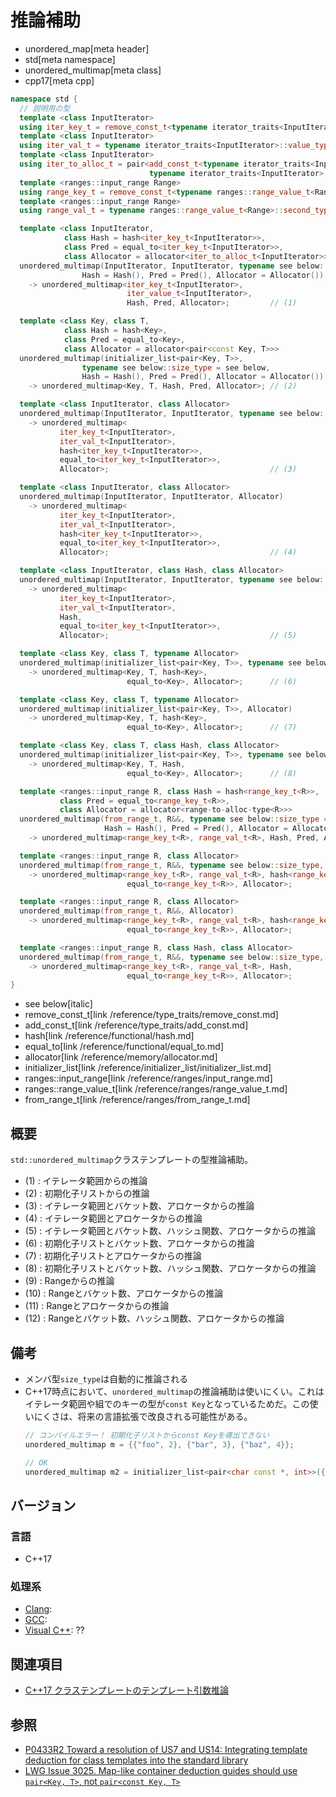 # 推論補助
* unordered_map[meta header]
* std[meta namespace]
* unordered_multimap[meta class]
* cpp17[meta cpp]

```cpp
namespace std {
  // 説明用の型
  template <class InputIterator>
  using iter_key_t = remove_const_t<typename iterator_traits<InputIterator>::value_type::first_type>;
  template <class InputIterator>
  using iter_val_t = typename iterator_traits<InputIterator>::value_type::second_type;
  template <class InputIterator>
  using iter_to_alloc_t = pair<add_const_t<typename iterator_traits<InputIterator>::value_type::first_type>,
                               typename iterator_traits<InputIterator>::value_type::second_type>;
  template <ranges::input_range Range>
  using range_key_t = remove_const_t<typename ranges::range_value_t<Range>::first_type>;
  template <ranges::input_range Range>
  using range_val_t = typename ranges::range_value_t<Range>::second_type;

  template <class InputIterator,
            class Hash = hash<iter_key_t<InputIterator>>,
            class Pred = equal_to<iter_key_t<InputIterator>>,
            class Allocator = allocator<iter_to_alloc_t<InputIterator>>>
  unordered_multimap(InputIterator, InputIterator, typename see below::size_type = see below,
                Hash = Hash(), Pred = Pred(), Allocator = Allocator())
    -> unordered_multimap<iter_key_t<InputIterator>,
                          iter_value_t<InputIterator>,
                          Hash, Pred, Allocator>;         // (1)

  template <class Key, class T,
            class Hash = hash<Key>,
            class Pred = equal_to<Key>,
            class Allocator = allocator<pair<const Key, T>>>
  unordered_multimap(initializer_list<pair<Key, T>>,
                typename see below::size_type = see below,
                Hash = Hash(), Pred = Pred(), Allocator = Allocator())
    -> unordered_multimap<Key, T, Hash, Pred, Allocator>; // (2)

  template <class InputIterator, class Allocator>
  unordered_multimap(InputIterator, InputIterator, typename see below::size_type, Allocator)
    -> unordered_multimap<
           iter_key_t<InputIterator>,
           iter_val_t<InputIterator>,
           hash<iter_key_t<InputIterator>>,
           equal_to<iter_key_t<InputIterator>>,
           Allocator>;                                    // (3)

  template <class InputIterator, class Allocator>
  unordered_multimap(InputIterator, InputIterator, Allocator)
    -> unordered_multimap<
           iter_key_t<InputIterator>,
           iter_val_t<InputIterator>,
           hash<iter_key_t<InputIterator>>,
           equal_to<iter_key_t<InputIterator>>,
           Allocator>;                                    // (4)

  template <class InputIterator, class Hash, class Allocator>
  unordered_multimap(InputIterator, InputIterator, typename see below::size_type, Hash, Allocator)
    -> unordered_multimap<
           iter_key_t<InputIterator>,
           iter_val_t<InputIterator>,
           Hash,
           equal_to<iter_key_t<InputIterator>>,
           Allocator>;                                    // (5)

  template <class Key, class T, typename Allocator>
  unordered_multimap(initializer_list<pair<Key, T>>, typename see below::size_type, Allocator)
    -> unordered_multimap<Key, T, hash<Key>,
                          equal_to<Key>, Allocator>;      // (6)

  template <class Key, class T, typename Allocator>
  unordered_multimap(initializer_list<pair<Key, T>>, Allocator)
    -> unordered_multimap<Key, T, hash<Key>,
                          equal_to<Key>, Allocator>;      // (7)

  template <class Key, class T, class Hash, class Allocator>
  unordered_multimap(initializer_list<pair<Key, T>>, typename see below::size_type, Hash, Allocator)
    -> unordered_multimap<Key, T, Hash,
                          equal_to<Key>, Allocator>;      // (8)

  template <ranges::input_range R, class Hash = hash<range_key_t<R>>,
           class Pred = equal_to<range_key_t<R>>,
           class Allocator = allocator<range-to-alloc-type<R>>>
  unordered_multimap(from_range_t, R&&, typename see below::size_type = see below,
                     Hash = Hash(), Pred = Pred(), Allocator = Allocator())
    -> unordered_multimap<range_key_t<R>, range_val_t<R>, Hash, Pred, Allocator>; // (9) C++23から

  template <ranges::input_range R, class Allocator>
  unordered_multimap(from_range_t, R&&, typename see below::size_type, Allocator)
    -> unordered_multimap<range_key_t<R>, range_val_t<R>, hash<range_key_t<R>>,
                          equal_to<range_key_t<R>>, Allocator>;                   // (10) C++23から

  template <ranges::input_range R, class Allocator>
  unordered_multimap(from_range_t, R&&, Allocator)
    -> unordered_multimap<range_key_t<R>, range_val_t<R>, hash<range_key_t<R>>,
                          equal_to<range_key_t<R>>, Allocator>;                   // (11) C++23から

  template <ranges::input_range R, class Hash, class Allocator>
  unordered_multimap(from_range_t, R&&, typename see below::size_type, Hash, Allocator)
    -> unordered_multimap<range_key_t<R>, range_val_t<R>, Hash,
                          equal_to<range_key_t<R>>, Allocator>;                   // (12) C++23から
}
```
* see below[italic]
* remove_const_t[link /reference/type_traits/remove_const.md]
* add_const_t[link /reference/type_traits/add_const.md]
* hash[link /reference/functional/hash.md]
* equal_to[link /reference/functional/equal_to.md]
* allocator[link /reference/memory/allocator.md]
* initializer_list[link /reference/initializer_list/initializer_list.md]
* ranges::input_range[link /reference/ranges/input_range.md]
* ranges::range_value_t[link /reference/ranges/range_value_t.md]
* from_range_t[link /reference/ranges/from_range_t.md]

## 概要
`std::unordered_multimap`クラステンプレートの型推論補助。

- (1) : イテレータ範囲からの推論
- (2) : 初期化子リストからの推論
- (3) : イテレータ範囲とバケット数、アロケータからの推論
- (4) : イテレータ範囲とアロケータからの推論
- (5) : イテレータ範囲とバケット数、ハッシュ関数、アロケータからの推論
- (6) : 初期化子リストとバケット数、アロケータからの推論
- (7) : 初期化子リストとアロケータからの推論
- (8) : 初期化子リストとバケット数、ハッシュ関数、アロケータからの推論
- (9) : Rangeからの推論
- (10) : Rangeとバケット数、アロケータからの推論
- (11) : Rangeとアロケータからの推論
- (12) : Rangeとバケット数、ハッシュ関数、アロケータからの推論


## 備考
- メンバ型`size_type`は自動的に推論される
- C++17時点において、`unordered_multimap`の推論補助は使いにくい。これはイテレータ範囲や組でのキーの型が`const Key`となっているためだ。この使いにくさは、将来の言語拡張で改良される可能性がある。
    ```cpp
    // コンパイルエラー！ 初期化子リストからconst Keyを導出できない
    unordered_multimap m = {{"foo", 2}, {"bar", 3}, {"baz", 4}};

    // OK
    unordered_multimap m2 = initializer_list<pair<char const *, int>>({{"foo", 2}, {"bar", 3}, {"baz", 4}});
    ```


## バージョン
### 言語
- C++17

### 処理系
- [Clang](/implementation.md#clang):
- [GCC](/implementation.md#gcc):
- [Visual C++](/implementation.md#visual_cpp): ??


## 関連項目
- [C++17 クラステンプレートのテンプレート引数推論](/lang/cpp17/type_deduction_for_class_templates.md)


## 参照
- [P0433R2 Toward a resolution of US7 and US14: Integrating template deduction for class templates into the standard library](http://www.open-std.org/jtc1/sc22/wg21/docs/papers/2017/p0433r2.html)
- [LWG Issue 3025. Map-like container deduction guides should use `pair<Key, T>`, not `pair<const Key, T>`](https://wg21.cmeerw.net/lwg/issue3025)
